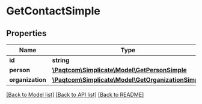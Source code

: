 # GetContactSimple

## Properties

 Name             | Type                                                                        | Description | Notes      
------------------|-----------------------------------------------------------------------------|-------------|------------
 **id**           | **string**                                                                  |             | [optional] 
 **person**       | [**\Paqtcom\Simplicate\Model\GetPersonSimple**](GetPersonSimple.md)             |             | [optional] 
 **organization** | [**\Paqtcom\Simplicate\Model\GetOrganizationSimple**](GetOrganizationSimple.md) |             | [optional] 

[[Back to Model list]](../README.md#documentation-for-models) [[Back to API list]](../README.md#documentation-for-api-endpoints) [[Back to README]](../README.md)


